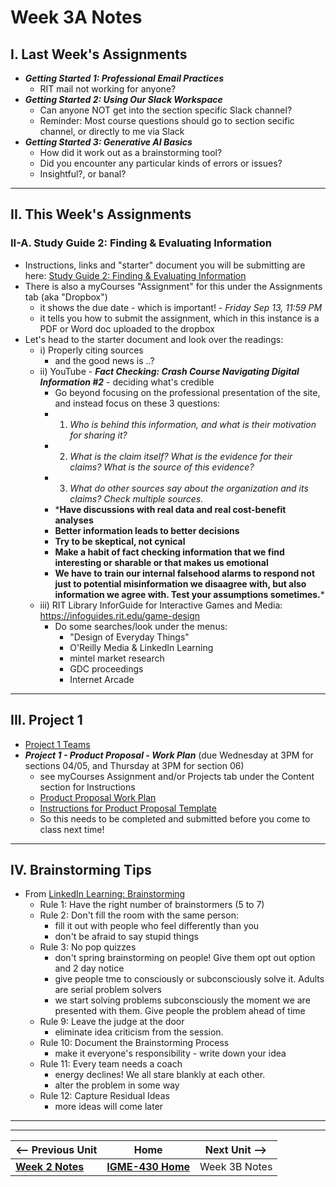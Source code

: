 # Week 3A Notes

## I. Last Week's Assignments

- ***Getting Started 1: Professional Email Practices***
  - RIT mail not working for anyone?
- ***Getting Started 2: Using Our Slack Workspace***
  - Can anyone NOT get into the section specific Slack channel?
  - Reminder: Most course questions should go to section secific channel, or directly to me via Slack
- ***Getting Started 3: Generative AI Basics***
  - How did it work out as a brainstorming tool?
  - Did you encounter any particular kinds of errors or issues?
  - Insightful?, or banal?

---

## II. This Week's Assignments  

### II-A. Study Guide 2: Finding & Evaluating Information
- Instructions, links and "starter" document you will be submitting are here: [Study Guide 2: Finding & Evaluating Information](https://docs.google.com/document/d/1hKDYoEhBuw5CmN20XqTu21ejhsadrX4jJziFZos82LQ/copy)
- There is also a myCourses "Assignment" for this under the Assignments tab (aka "Dropbox")
  - it shows the due date - which is important! - *Friday Sep 13, 11:59 PM*
  - it tells you how to submit the assignment, which in this instance is a PDF or Word doc uploaded to the dropbox
- Let's head to the starter document and look over the readings:
  - i) Properly citing sources
    - and the good news is ..?
  - ii) YouTube - ***Fact Checking: Crash Course Navigating Digital Information #2*** - deciding what's credible
    - Go beyond focusing on the professional presentation of the site, and instead focus on these 3 questions:
    - 1) *Who is behind this information, and what is their motivation for sharing it?*
    - 2) *What is the claim itself? What is the evidence for their claims? What is the source of this evidence?*
    - 3) *What do other sources say about the organization and its claims? Check multiple sources.*
    - ***Have discussions with real data and real cost-benefit analyses**
    -  **Better information leads to better decisions**
    -  **Try to be skeptical, not cynical**
    -  **Make a habit of fact checking information that we find interesting or sharable or that makes us emotional**
    -  **We have to train our internal falsehood alarms to respond not just to potential misinformation we disaagree with, but also information we agree with. Test your assumptions sometimes.***
  - iii) RIT Library InforGuide for Interactive Games and Media: https://infoguides.rit.edu/game-design
    - Do some searches/look under the menus:
      - "Design of Everyday Things"
      - O'Reilly Media & LinkedIn Learning
      - mintel market research
      - GDC proceedings
      - Internet Arcade


    

---

## III. Project 1
- [Project 1 Teams](../documents/p1-teams.md)
- ***Project 1  - Product Proposal - Work Plan*** (due Wednesday at 3PM for sections 04/05, and Thursday at 3PM for section 06)
  - see myCourses Assignment and/or Projects tab under the Content section for Instructions
  - [Product Proposal Work Plan](https://docs.google.com/document/d/1NE3mdt5ifD5SRErA-Q_-InvdCdbZwDjbSftE9HFy4bU/copy)
  - [Instructions for Product Proposal Template](https://docs.google.com/document/d/1pHhtKZ5NTE9x_Yip8sNddIAt5pX0N-102NRUnkM2WWE/edit#heading=h.4d0scevw54ns)
  - So this needs to be completed and submitted before you come to class next time!

---

## IV. Brainstorming Tips

- From [LinkedIn Learning: Brainstorming](https://www.linkedin.com/learning/learning-brainstorming/defining-the-purpose-of-brainstorming-14168757)
  - Rule 1: Have the right number of brainstormers (5 to 7)
  - Rule 2: Don't fill the room with the same person:
    - fill it out with people who feel differently than you
    - don't be afraid to say stupid things
  - Rule 3: No pop quizzes
    - don't spring brainstorming on people! Give them opt out option and 2 day notice
    - give people tme to consciously or subconsciously solve it. Adults are serial problem solvers
    - we start solving problems subconsciously the moment we are presented with them. Give people the problem ahead of time
  - Rule 9: Leave the judge at the door
    - eliminate idea criticism from the session.
  - Rule 10: Document the Brainstorming Process
    - make it everyone's responsibility - write down your idea
  - Rule 11: Every team needs a coach
    - energy declines! We all stare blankly at each other.
    - alter the problem in some way
  - Rule 12: Capture Residual Ideas
    - more ideas will come later


---
---

| <-- Previous Unit | Home | Next Unit -->
| --- | --- | --- 
|  [**Week 2 Notes**](2.md)  |  [**IGME-430 Home**](../) | Week 3B Notes
